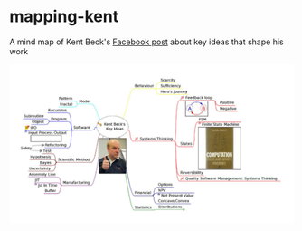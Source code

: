 # mapping-kent
A mind map of Kent Beck's [Facebook post](https://www.facebook.com/notes/kent-beck/a-searching-and-fearless-intellectual-inventory/1179765038723025)
 about key ideas that shape his work

![Mapping Kent's FB Post](images/Kent-Beck-Key-Ideas.jpg)
